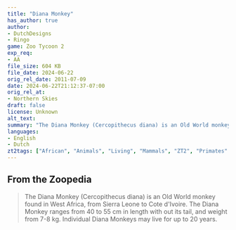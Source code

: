 ```yaml
---
title: "Diana Monkey"
has_author: true
author: 
- DutchDesigns
- Ringo
game: Zoo Tycoon 2
exp_req: 
- AA
file_size: 604 KB
file_date: 2024-06-22
orig_rel_date: 2011-07-09
date: 2024-06-22T21:12:37-07:00
orig_rel_at: 
- Northern Skies
draft: false
license: Unknown
alt_text: 
summary: "The Diana Monkey (Cercopithecus diana) is an Old World monkey found in West Africa."
languages:
- English
- Dutch
zt2tags: ["African", "Animals", "Living", "Mammals", "ZT2", "Primates" , "All"]
---
```



## From the Zoopedia

> The Diana Monkey (Cercopithecus diana) is an Old World monkey found in West Africa, from Sierra Leone to Cote d'Ivoire. The Diana Monkey ranges from 40 to 55 cm in length with out its tail, and weight from 7-8 kg. Individual Diana Monkeys may live for up to 20 years.